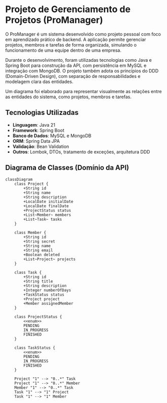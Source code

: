 # Projeto de Gerenciamento de Projetos (ProManager)

O ProManager é um sistema desenvolvido como projeto pessoal com foco em aprendizado prático de backend. A aplicação permite gerenciar projetos, membros e tarefas de forma organizada, simulando o funcionamento de uma equipe dentro de uma empresa.

Durante o desenvolvimento, foram utilizadas tecnologias como Java e Spring Boot para construção da API, com persistência em MySQL e integração com MongoDB. O projeto também adota os princípios do DDD (Domain-Driven Design), com separação de responsabilidades e modelagem clara das entidades.

Um diagrama foi elaborado para representar visualmente as relações entre as entidades do sistema, como projetos, membros e tarefas.

## Tecnologias Utilizadas

- **Linguagem**: Java 21  
- **Framework**: Spring Boot  
- **Banco de Dados**: MySQL e MongoDB  
- **ORM**: Spring Data JPA
- **Validação**: Bean Validation
- **Outros**: Lombok, DTOs, tratamento de exceções, arquitetura DDD

## Diagrama de Classes (Domínio da API)

```mermaid
classDiagram
    class Project {
        +String id
        +String name
        +String description
        +LocalDate initialDate
        +LocalDate finalDate
        +ProjectStatus status
        +List~Member~ members
        +List~Task~ tasks
    }

    class Member {
        +String id
        +String secret
        +String name
        +String email
        +Boolean deleted
        +List~Project~ projects
    }

    class Task {
        +String id
        +String title
        +String description
        +Integer numberOfDays
        +TaskStatus status
        +Project project
        +Member assignedMember
    }

    class ProjectStatus {
        <<enum>>
        PENDING
        IN_PROGRESS
        FINISHED
    }

    class TaskStatus {
        <<enum>>
        PENDING
        IN_PROGRESS
        FINISHED
    }

    Project "1" --> "0..*" Task
    Project "1" --> "0..*" Member
    Member "1" --> "0..*" Task
    Task "1" --> "1" Project
    Task "1" --> "1" Member
```
